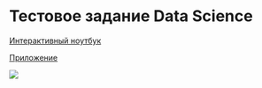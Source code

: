# Тестовое задание Data Science

[Интерактивный ноутбук](https://colab.research.google.com/drive/1jYIT8GSVqEdeTY2IQszk6oQbKbeblgrV?usp=sharing)

[Приложение](https://m-tech.streamlit.app/)

![](https://github.com/elyovin/m_test_case/blob/develop/img/m-tech-test.gif)
